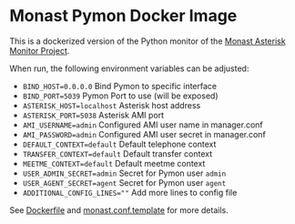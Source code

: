 # Monast Pymon Docker Image

This is a dockerized version of the Python monitor of the [Monast Asterisk Monitor Project](https://dagmoller.github.io/monast/).

When run, the following environment variables can be adjusted:
  * `BIND_HOST=0.0.0.0` Bind Pymon to specific interface
  * `BIND_PORT=5039` Pymon Port to use (will be exposed)
  * `ASTERISK_HOST=localhost` Asterisk host address
  * `ASTERISK_PORT=5038` Asterisk AMI port
  * `AMI_USERNAME=admin` Configured AMI user name in manager.conf
  * `AMI_PASSWORD=admin` Configured AMI user secret in manager.conf
  * `DEFAULT_CONTEXT=default` Default telephone context
  * `TRANSFER_CONTEXT=default` Default transfer context 
  * `MEETME_CONTEXT=default` Default meetme context
  * `USER_ADMIN_SECRET=admin` Secret for Pymon user `admin`
  * `USER_AGENT_SECRET=agent` Secret for Pymon user `agent`
  * `ADDITIONAL_CONFIG_LINES=""` Add more lines to config file
  
See [Dockerfile](Dockerfile) and [monast.conf.template](monast.conf.template) for more details.

